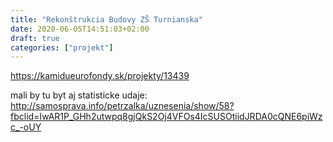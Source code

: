 ```yaml
---
title: "Rekonštrukcia Budovy ZŠ Turnianska"
date: 2020-06-05T14:51:03+02:00
draft: true
categories: ["projekt"]
---
```


https://kamidueurofondy.sk/projekty/13439

mali by tu byt aj statisticke udaje: http://samosprava.info/petrzalka/uznesenia/show/58?fbclid=IwAR1P_GHh2utwpq8gjQkS2Oj4VFOs4IcSUSOtiidJRDA0cQNE6piWzc_-oUY

